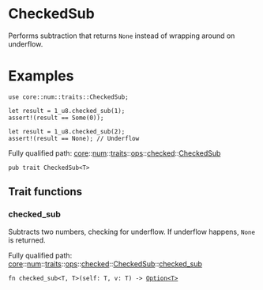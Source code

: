 # CheckedSub

Performs subtraction that returns `None` instead of wrapping around on underflow.
# Examples

```cairo
use core::num::traits::CheckedSub;

let result = 1_u8.checked_sub(1);
assert!(result == Some(0));

let result = 1_u8.checked_sub(2);
assert!(result == None); // Underflow
```

Fully qualified path: [core](./core.md)::[num](./core-num.md)::[traits](./core-num-traits.md)::[ops](./core-num-traits-ops.md)::[checked](./core-num-traits-ops-checked.md)::[CheckedSub](./core-num-traits-ops-checked-CheckedSub.md)

<pre><code class="language-cairo">pub trait CheckedSub&lt;T&gt;</code></pre>

## Trait functions

### checked_sub

Subtracts two numbers, checking for underflow. If underflow happens,
`None` is returned.

Fully qualified path: [core](./core.md)::[num](./core-num.md)::[traits](./core-num-traits.md)::[ops](./core-num-traits-ops.md)::[checked](./core-num-traits-ops-checked.md)::[CheckedSub](./core-num-traits-ops-checked-CheckedSub.md)::[checked_sub](./core-num-traits-ops-checked-CheckedSub.md#checked_sub)

<pre><code class="language-cairo">fn checked_sub&lt;T, T&gt;(self: T, v: T) -&gt; <a href="core-option-Option.html">Option&lt;T&gt;</a></code></pre>


